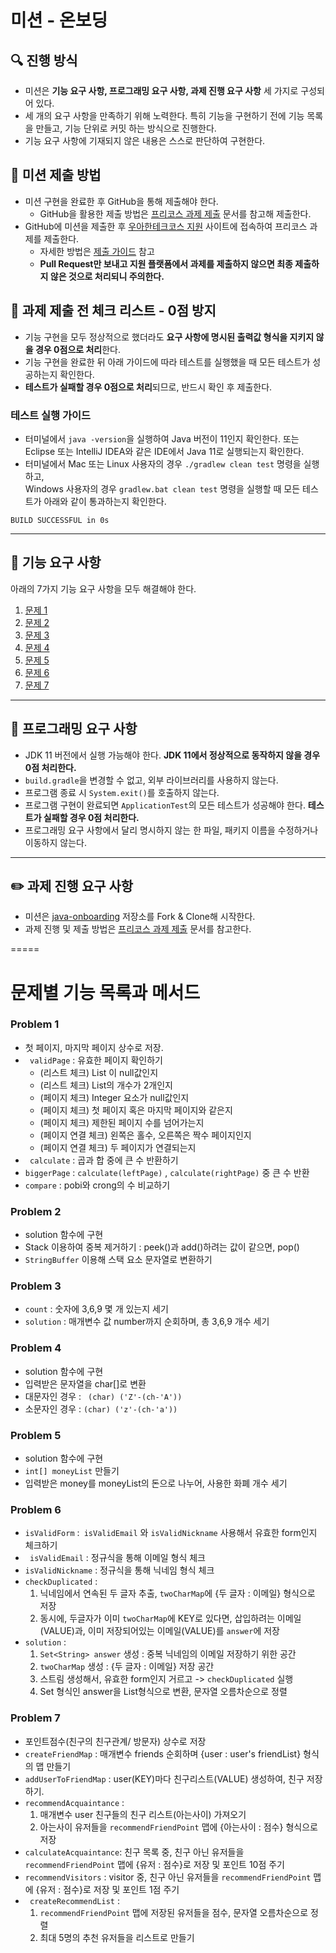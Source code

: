 # 미션 - 온보딩

## 🔍 진행 방식

- 미션은 **기능 요구 사항, 프로그래밍 요구 사항, 과제 진행 요구 사항** 세 가지로 구성되어 있다.
- 세 개의 요구 사항을 만족하기 위해 노력한다. 특히 기능을 구현하기 전에 기능 목록을 만들고, 기능 단위로 커밋 하는 방식으로 진행한다.
- 기능 요구 사항에 기재되지 않은 내용은 스스로 판단하여 구현한다.

## 📮 미션 제출 방법

- 미션 구현을 완료한 후 GitHub을 통해 제출해야 한다.
    - GitHub을 활용한 제출 방법은 [프리코스 과제 제출](https://github.com/woowacourse/woowacourse-docs/tree/master/precourse) 문서를 참고해
      제출한다.
- GitHub에 미션을 제출한 후 [우아한테크코스 지원](https://apply.techcourse.co.kr) 사이트에 접속하여 프리코스 과제를 제출한다.
    - 자세한 방법은 [제출 가이드](https://github.com/woowacourse/woowacourse-docs/tree/master/precourse#제출-가이드) 참고
    - **Pull Request만 보내고 지원 플랫폼에서 과제를 제출하지 않으면 최종 제출하지 않은 것으로 처리되니 주의한다.**

## 🚨 과제 제출 전 체크 리스트 - 0점 방지

- 기능 구현을 모두 정상적으로 했더라도 **요구 사항에 명시된 출력값 형식을 지키지 않을 경우 0점으로 처리**한다.
- 기능 구현을 완료한 뒤 아래 가이드에 따라 테스트를 실행했을 때 모든 테스트가 성공하는지 확인한다.
- **테스트가 실패할 경우 0점으로 처리**되므로, 반드시 확인 후 제출한다.

### 테스트 실행 가이드

- 터미널에서 `java -version`을 실행하여 Java 버전이 11인지 확인한다. 또는 Eclipse 또는 IntelliJ IDEA와 같은 IDE에서 Java 11로 실행되는지 확인한다.
- 터미널에서 Mac 또는 Linux 사용자의 경우 `./gradlew clean test` 명령을 실행하고,   
  Windows 사용자의 경우  `gradlew.bat clean test` 명령을 실행할 때 모든 테스트가 아래와 같이 통과하는지 확인한다.

```
BUILD SUCCESSFUL in 0s
```

---

## 🚀 기능 요구 사항
아래의 7가지 기능 요구 사항을 모두 해결해야 한다.

1. [문제 1](./docs/PROBLEM1.md)
2. [문제 2](./docs/PROBLEM2.md)
3. [문제 3](./docs/PROBLEM3.md)
4. [문제 4](./docs/PROBLEM4.md)
5. [문제 5](./docs/PROBLEM5.md)
6. [문제 6](./docs/PROBLEM6.md)
7. [문제 7](./docs/PROBLEM7.md)

---

## 🎯 프로그래밍 요구 사항

- JDK 11 버전에서 실행 가능해야 한다. **JDK 11에서 정상적으로 동작하지 않을 경우 0점 처리한다.**
- `build.gradle`을 변경할 수 없고, 외부 라이브러리를 사용하지 않는다.
- 프로그램 종료 시 `System.exit()`를 호출하지 않는다.
- 프로그램 구현이 완료되면 `ApplicationTest`의 모든 테스트가 성공해야 한다. **테스트가 실패할 경우 0점 처리한다.**
- 프로그래밍 요구 사항에서 달리 명시하지 않는 한 파일, 패키지 이름을 수정하거나 이동하지 않는다.

---

## ✏️ 과제 진행 요구 사항

- 미션은 [java-onboarding](https://github.com/woowacourse-precourse/java-onboarding) 저장소를 Fork & Clone해 시작한다.
- 과제 진행 및 제출 방법은 [프리코스 과제 제출](https://github.com/woowacourse/woowacourse-docs/tree/master/precourse) 문서를 참고한다.

=====
# 문제별 기능 목록과 메서드 

### Problem 1
* 첫 페이지, 마지막 페이지 상수로 저장.
* ` validPage` : 유효한 페이지 확인하기
  * (리스트 체크) List<Integer> 이 null값인지
  * (리스트 체크) List<Integer>의 개수가 2개인지
  * (페이지 체크) Integer 요소가 null값인지
  * (페이지 체크) 첫 페이지 혹은 마지막 페이지와 같은지
  * (페이지 체크) 제한된 페이지 수를 넘어가는지
  * (페이지 연결 체크) 왼쪽은 홀수, 오른쪽은 짝수 페이지인지 
  * (페이지 연결 체크) 두 페이지가 연결되는지
* ` calculate` : 곱과 합 중에 큰 수 반환하기
* `biggerPage` : `calculate(leftPage)` , `calculate(rightPage)` 중 큰 수 반환
* `compare` : pobi와 crong의 수 비교하기


### Problem 2
* solution 함수에 구현
* Stack<Character> 이용하여 중복 제거하기
    : peek()과 add()하려는 값이 같으면, pop()
* `StringBuffer` 이용해 스택 요소 문자열로 변환하기


### Problem 3
* `count` : 숫자에 3,6,9 몇 개 있는지 세기
* `solution` : 매개변수 값 number까지 순회하며, 총 3,6,9 개수 세기


### Problem 4
* solution 함수에 구현
* 입력받은 문자열을 char[]로 변환
* 대문자인 경우 : ` (char) ('Z'-(ch-'A'))`
* 소문자인 경우 :  `(char) ('z'-(ch-'a'))`


### Problem 5
* solution 함수에 구현
* `int[] moneyList` 만들기
* 입력받은 money를 moneyList의 돈으로 나누어, 사용한 화폐 개수 세기


### Problem 6
* `isValidForm` :` isValidEmail` 와 `isValidNickname` 사용해서 유효한 form인지 체크하기
* ` isValidEmail` : 정규식을 통해 이메일 형식 체크
* `isValidNickname` : 정규식을 통해 닉네임 형식 체크
* `checkDuplicated` : 
     1) 닉네임에서 연속된 두 글자 추출,  `twoCharMap`에 {두 글자 : 이메일} 형식으로 저장
     2) 동시에, 두글자가 이미   `twoCharMap`에 KEY로 있다면, 삽입하려는 이메일(VALUE)과, 이미 저장되어있는 이메일(VALUE)를 `answer`에 저장
* `solution` : 
     1) `Set<String> answer` 생성 : 중복 닉네임의 이메일 저장하기 위한 공간
     2) `twoCharMap` 생성 : {두 글자 : 이메일} 저장 공간
     3) 스트림 생성해서, 유효한 form인지 거르고 ->   `checkDuplicated` 실행
     4) Set 형식인 answer을 List형식으로 변환, 문자열 오름차순으로 정렬


### Problem 7
* 포인트점수(친구의 친구관계/ 방문자) 상수로 저장
* `createFriendMap` : 매개변수 friends 순회하며 {user : user's friendList} 형식의 맵 만들기
* `addUserToFriendMap` : user(KEY)마다 친구리스트(VALUE) 생성하여, 친구 저장하기.
* `recommendAcquaintance` : 
     1) 매개변수 user 친구들의 친구 리스트(아는사이) 가져오기
     2) 아는사이 유저들을 `recommendFriendPoint` 맵에 {아는사이 : 점수} 형식으로 저장
* `calculateAcquaintance`: 친구 목록 중, 친구 아닌 유저들을 `recommendFriendPoint` 맵에 {유저 : 점수}로 저장 및 포인트 10점 주기
*  `recommendVisitors` : visitor 중, 친구 아닌 유저들을 `recommendFriendPoint` 맵에 {유저 : 점수}로 저장 및 포인트 1점 주기
* ` createRecommendList` : 
     1) `recommendFriendPoint` 맵에 저장된 유저들을 점수, 문자열 오름차순으로 정렬
     2) 최대 5명의 추천 유저들을 리스트로 만들기 






